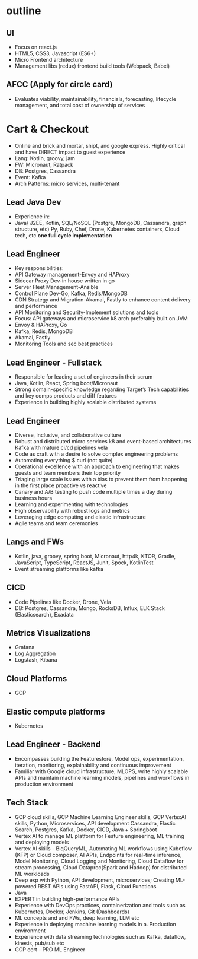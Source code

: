 # outline
## UI
- Focus on react.js
- HTML5, CSS3, Javascript (ES6+)
- Micro Frontend architecture
- Management libs (redux) frontend build tools (Webpack, Babel)

## AFCC (Apply for circle card)
- Evaluates viability, maintainability, financials, forecasting, lifecycle management, and total cost of ownership of services

# Cart & Checkout
- Online and brick and mortar, shipt, and google express. Highly critical and have DIRECT impact to guest experience
- Lang: Kotlin, groovy, jam
- FW: Micronaut, Ratpack
- DB: Postgres, Cassandra
- Event: Kafka
- Arch Patterns: micro services, multi-tenant

## Lead Java Dev
- Experience in:
- Java/ J2EE, Kotlin, SQL/NoSQL (Postgre, MongoDB, Cassandra, graph structure, etc) Py, Ruby, Chef, Drone, Kubernetes containers, Cloud tech, etc
**one full cycle implementation**

## Lead Engineer
- Key responsibilities:
- API Gateway management-Envoy and HAProxy
- Sidecar Proxy Dev-in house written in go
- Server Fleet Management-Ansible
- Control Plane Dev-Go, Kafka, Redis/MongoDB
- CDN Strategy and Migration-Akamai, Fastly to enhance content delivery and performance
- API Monitoring and Security-Implement solutions and tools
- Focus: API gateways and microservice k8 arch preferably built on JVM
- Envoy & HAProxy, Go
- Kafka, Redis, MongoDB
- Akamai, Fastly
- Monitoring Tools and sec best practices

## Lead Engineer - Fullstack
- Responsible for leading a set of engineers in their scrum
- Java, Kotlin, React, Spring boot/Micronaut
- Strong domain-specific knowledge regarding Target’s Tech capabilities and key comps products and diff features
- Experience in building highly scalable distributed systems

## Lead Engineer
- Diverse, inclusive, and collaborative culture
- Robust and distributed micro services k8 and event-based architectures Kafka with mature ci/cd pipelines vela
- Code as craft with a desire to solve complex engineering problems
- Automating everything $ curl (not quite)
- Operational excellence with an approach to engineering that makes guests and team members their top priority
- Triaging large scale issues with a bias to prevent them from happening in the first place proactive vs reactive
- Canary and A/B testing to push code multiple times a day during business hours
- Learning and experimenting with technologies
- High observability with robust logs and metrics
- Leveraging edge computing and elastic infrastructure
- Agile teams and team ceremonies

## Langs and FWs
- Kotlin, java, groovy, spring boot, Micronaut, http4k, KTOR, Gradle, JavaScript, TypeScript, ReactJS, Junit, Spock, KotlinTest
- Event streaming platforms like kafka

## CICD
- Code Pipelines like Docker, Drone, Vela
- DB: Postgres, Cassandra, Mongo, RocksDB, Influx, ELK Stack (Elasticsearch), Exadata

## Metrics Visualizations
- Grafana
- Log Aggregation
- Logstash, Kibana

## Cloud Platforms
- GCP

## Elastic compute platforms
- Kubernetes

## Lead Engineer - Backend
- Encompasses building the Featurestore, Model ops, experimentation, iteration, monitoring, explainability and continuous improvement
- Familiar with Google cloud infrastructure, MLOPS, write highly scalable APIs and maintain machine learning models, pipelines and workflows in production environment

## Tech Stack
- GCP cloud skills, GCP Machine Learning Engineer skills, GCP VertexAI skills, Python, Microservices, API development Cassandra, Elastic Search, Postgres, Kafka, Docker, CICD, Java + Springboot
- Vertex AI to manage ML platform for Feature engineering, ML training and deploying models
- Vertex AI skills - BiqQueryML, Automating ML workflows using Kubeflow (KFP) or Cloud composer, AI APIs, Endpoints for real-time inference, Model Monitoring, Cloud Logging and Monitoring, Cloud Dataflow for stream processing, Cloud Dataproc(Spark and Hadoop) for distributed ML workloads
- Deep exp with Python, API development, microservices; Creating ML-powered REST APIs using FastAPI, Flask, Cloud Functions
- Java
- EXPERT in building high-performance APIs
- Experience with DevOps practices, containerization and tools such as Kubernetes, Docker, Jenkins, Git (Dashboards)
- ML concepts and and FWs, deep learning, LLM etc
- Experience in deploying machine learning models in a. Production environment
- Experience with data streaming technologies such as Kafka, dataflow, kinesis, pub/sub etc
- GCP cert - PRO ML Engineer 
